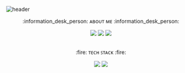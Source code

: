![header](https://capsule-render.vercel.app/api?type=waving&color=8FF1D2&height=300&section=header&text=Welcome&desc=This%20is%20Seonah's%20GitHub%20Profile!&descSize=15&descAlign=55&descAlignY=63&fontSize=70&fontColor=0A3429)
<div align=center>
<p>:information_desk_person: ᴀʙᴏᴜᴛ ᴍᴇ :information_desk_person:</p>
<a href="https://seonahhh.tistory.com/" target="_blank"><img src="https://img.shields.io/badge/blog-brightgreen?style=flat-square&logo=Blogger&logoColor=white"/></a>
<a href="https://www.linkedin.com/in/sunah-min-292b991b6/" target="_blank"><img src="https://img.shields.io/badge/linkedin-blue?style=flat-square&logo=LinkedIn&logoColor=white"/></a>
<a href="https://www.instagram.com/seon_ahhh/" target="_blank"><img src="https://img.shields.io/badge/instagram-ff69b4?style=flat-square&logo=Instagram&logoColor=white"/></a>
<br>
<br>
<p>:fire: ᴛᴇᴄʜ ꜱᴛᴀᴄᴋ :fire:</p>
<img src="https://img.shields.io/badge/python-informational?style=flat&logo=Python&logoColor=white">
<img src="https://img.shields.io/badge/PyTorch-red?style=flat&logo=PyTorch&logoColor=white">
</div>
<!--
**seonahmin/seonahmin** is a ✨ _special_ ✨ repository because its `README.md` (this file) appears on your GitHub profile.

Here are some ideas to get you started:

- 🔭 I’m currently working on ...
- 🌱 I’m currently learning ...
- 👯 I’m looking to collaborate on ...
- 🤔 I’m looking for help with ...
- 💬 Ask me about ...
- 📫 How to reach me: ...
- 😄 Pronouns: ...
- ⚡ Fun fact: ...
-->
